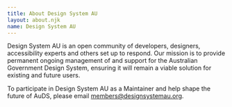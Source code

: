 ```yaml
---
title: About Design System AU
layout: about.njk
name: Design System AU
---
```


Design System AU is an open community of developers, designers, accessibility experts and others set up to respond. Our mission is to provide permanent ongoing management of and support for the Australian Government Design System, ensuring it will remain a viable solution for existing and future users.  

To participate in Design System AU as a Maintainer and help shape the future of AuDS, please email members@designsystemau.org.
